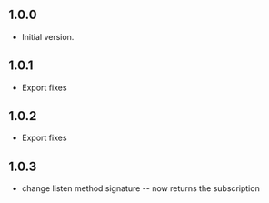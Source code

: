 ## 1.0.0

- Initial version.


## 1.0.1

- Export fixes

## 1.0.2

- Export fixes

## 1.0.3

- change listen method signature -- now returns the subscription